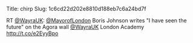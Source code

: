 Title: chirp
Slug: 1c6cd22d202e8810d188eb7c6a24bd7f

RT <a href="http://twitter.com/WayraUK">@WayraUK</a>: <a href="http://twitter.com/MayorofLondon">@MayorofLondon</a> Boris Johnson writes "I have seen the future" on the Agora wall <a href="http://twitter.com/WayraUK">@WayraUK</a> London Academy <a href="http://t.co/e2EyyBpo">http://t.co/e2EyyBpo</a>
